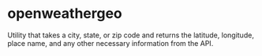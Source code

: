 # openweathergeo
Utility that takes a city, state, or zip code and returns the latitude, longitude, place name, and any other necessary information from the API.
